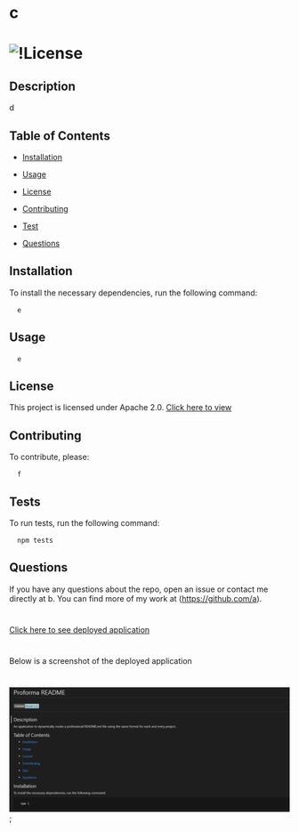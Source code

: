 
  # c

  # ![!License](https://img.shields.io/badge/License-Apache_2.0-blue.svg)

  ## Description
  d
  
  ## Table of Contents
  - [Installation](#installation)

  - [Usage](#usage)
  
  - [License](#license)
  
  - [Contributing](#contributing)
  
  - [Test](#tests)
  
  - [Questions](#questions)

  
  ## Installation
  To install the necessary dependencies, run the following command:

      e

  
  ## Usage
    
      e


  ## License
  This project is licensed under Apache 2.0.
  [Click here to view](https://opensource.org/licenses/Apache-2.0)

  ## Contributing
  To contribute, please:

      f

  ## Tests
  To run tests, run the following command:

      npm tests
  
  ## Questions
  If you have any questions about the repo, open an issue or contact me directly at b.  You can find more of my work at (https://github.com/a).
  
  #
  [Click here to see deployed application]()

  #
  Below is a screenshot of the deployed application

   #
  ![Screenshot of deployed application](./images/screenshot.PNG);
 